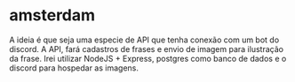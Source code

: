# amsterdam

A ideia é que seja uma especie de API que tenha conexão com um bot do discord.
A API, fará cadastros de frases e envio de imagem para ilustração da frase.
Irei utilizar NodeJS + Express, postgres como banco de dados e o discord para hospedar as imagens.  
